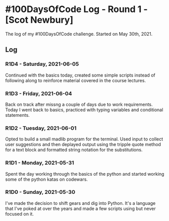 # #100DaysOfCode Log - Round 1 - [Scot Newbury]

The log of my #100DaysOfCode challenge. Started on May 30th, 2021.

## Log

### R1D4 - Saturday, 2021-06-05
Continued with the basics today, created some simple scripts instead of following along to reinforce material covered in the course lectures. 

### R1D3 - Friday, 2021-06-04
Back on track after missng a couple of days due to work requirements. Today I went back to basics, practiced with typing variables and conditional statements.

### R1D2 - Tuesday, 2021-06-01
Opted to build a small madlib program for the terminal. Used input to collect user suggestions and then deplayed output using the tripple quote method for a text block and formatted string notation for the substitutions.

### R1D1 - Monday, 2021-05-31
Spent the day working through the basics of the python and started working some of the python katas on codewars.

### R1D0 - Sunday, 2021-05-30
I've  made the decision to shift gears and dig into Python. It's a language that I've poked at over the years and made a few scripts using but never focused on it.
